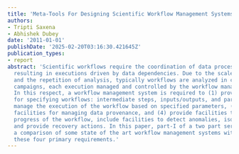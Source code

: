 ```yaml
---
title: 'Meta-Tools For Designing Scientific Workflow Management Systems: Part-I, Survey'
authors:
- Tripti Saxena
- Abhishek Dubey
date: '2011-01-01'
publishDate: '2025-02-20T03:16:30.421645Z'
publication_types:
- report
abstract: 'Scientific workflows require the coordination of data processing activities,
  resulting in executions driven by data dependencies. Due to the scales involved
  and the repetition of analysis, typically workflows are analyzed in coordinated
  campaigns, each execution managed and controlled by the workflow management system.
  In this respect, a workflow management system is required to (1) provide facilities
  for specifying workflows: intermediate steps, inputs/outputs, and parameters, (2)
  manage the execution of the workflow based on specified parameters, (3) provide
  facilities for managing data provenance, and (4) provide facilities to monitor the
  progress of the workflow, include facilities to detect anomalies, isolate faults
  and provide recovery actions. In this paper, part-I of a two part series, we provide
  a comparison of some state of the art workflow management systems with respect to
  these four primary requirements.'
---
```


